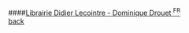 ####[Librairie Didier Lecointre - Dominique Drouet <sup>FR</sup>](http://www.lecointredrouet.com)
<br />
<a href="" class="back">back</a>